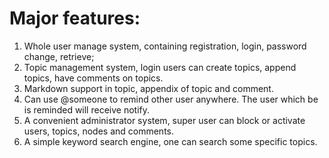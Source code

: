 # Major features:

1. Whole user manage system, containing registration, login, password change, retrieve;
2. Topic management system, login users can create topics, append topics, have comments on topics.
3. Markdown support in topic, appendix of topic and comment.
4. Can use @someone to remind other user anywhere. The user which be is reminded will receive notify.
5. A convenient administrator system, super user can block or activate users, topics, nodes and comments.
6. A simple keyword search engine, one can search some specific topics.